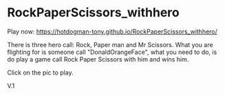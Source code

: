 # RockPaperScissors_withhero

Play now: https://hotdogman-tony.github.io/RockPaperScissors_withhero/

There is three hero call: Rock, Paper man and Mr Scissors. What you are flighting for is someone call "DonaldOrangeFace", what you need to do, is do play a game call Rock Paper Scissors with him and wins him.

Click on the pic to play.

V.1

